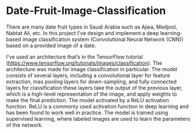 # Date-Fruit-Image-Classification

There are many date fruit types in Saudi Arabia such as Ajwa, Medjool, Nabtat 
Ali, etc. In this project I've design and implement a deep learning-based image classification system (Convolutional Neural Network (CNN)) based on a provided image of a date.

I've used an architecture that’s in the TensorFlow tutorial (https://www.tensorflow.org/tutorials/images/classification). The architecture was made for 
image classification in particular. The model consists of several layers, including a 
convolutional layer for feature extraction, max pooling layers for down-sampling, and fully 
connected layers for classification these layers take the output of the previous layer, which is 
a high-level representation of the image, and apply weights to make the final prediction. The 
model activated by a ReLU activation function. ReLU is a commonly used activation function 
in deep learning and has been found to work well in practice. The model is trained using 
supervised learning, where labeled images are used to learn the parameters of the network.




